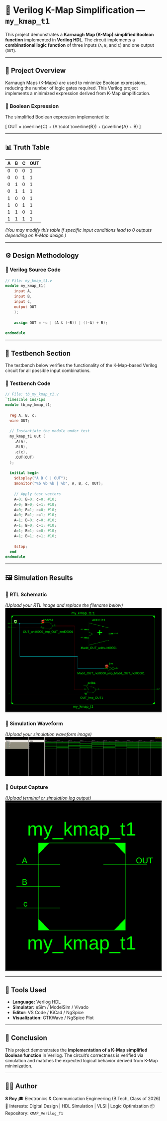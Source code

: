 # 🧮 Verilog K-Map Simplification — `my_kmap_t1`

This project demonstrates a **Karnaugh Map (K-Map) simplified Boolean function** implemented in **Verilog HDL**.
The circuit implements a **combinational logic function** of three inputs (`A`, `B`, and `C`) and one output (`OUT`).

---

## 📘 Project Overview

Karnaugh Maps (K-Maps) are used to minimize Boolean expressions, reducing the number of logic gates required.
This Verilog project implements a minimized expression derived from K-Map simplification.

### 🧩 Boolean Expression

The simplified Boolean expression implemented is:

[
OUT = \overline{C} + (A \cdot \overline{B}) + (\overline{A} + B)
]

---

## 📊 Truth Table

| A | B | C | OUT |
| - | - | - | --- |
| 0 | 0 | 0 | 1   |
| 0 | 0 | 1 | 1   |
| 0 | 1 | 0 | 1   |
| 0 | 1 | 1 | 1   |
| 1 | 0 | 0 | 1   |
| 1 | 0 | 1 | 1   |
| 1 | 1 | 0 | 1   |
| 1 | 1 | 1 | 1   |

*(You may modify this table if specific input conditions lead to 0 outputs depending on K-Map design.)*

---

## ⚙️ Design Methodology

### 🔹 Verilog Source Code

```verilog
// File: my_kmap_t1.v
module my_kmap_t1(
    input A,
    input B,
    input c,
    output OUT
    );
	
    assign OUT = ~c | (A & (~B)) | ((~A) + B);

endmodule
```

---

## 🧪 Testbench Section

The testbench below verifies the functionality of the K-Map-based Verilog circuit for all possible input combinations.

### 🔹 Testbench Code

```verilog
// File: tb_my_kmap_t1.v
`timescale 1ns/1ps
module tb_my_kmap_t1;

  reg A, B, c;
  wire OUT;

  // Instantiate the module under test
  my_kmap_t1 uut (
    .A(A),
    .B(B),
    .c(c),
    .OUT(OUT)
  );

  initial begin
    $display("A B C | OUT");
    $monitor("%b %b %b | %b", A, B, c, OUT);
    
    // Apply test vectors
    A=0; B=0; c=0; #10;
    A=0; B=0; c=1; #10;
    A=0; B=1; c=0; #10;
    A=0; B=1; c=1; #10;
    A=1; B=0; c=0; #10;
    A=1; B=0; c=1; #10;
    A=1; B=1; c=0; #10;
    A=1; B=1; c=1; #10;
    
    $stop;
  end
endmodule
```

---

## 🖼️ Simulation Results

### 🔸 RTL Schematic

*(Upload your RTL image and replace the filename below)*
![RTL Schematic](Sch_RTL.PNG)

### 🔸 Simulation Waveform

*(Upload your simulation waveform image)*
![Waveform](Waveform.PNG)

### 🔸 Output Capture

*(Upload terminal or simulation log output)*
![Output Capture](Capture.PNG)

---

## 🧰 Tools Used

* **Language:** Verilog HDL
* **Simulator:** eSim / ModelSim / Vivado
* **Editor:** VS Code / KiCad / NgSpice
* **Visualization:** GTKWave / NgSpice Plot

---

## 🏁 Conclusion

This project demonstrates the **implementation of a K-Map simplified Boolean function** in Verilog.
The circuit’s correctness is verified via simulation and matches the expected logical behavior derived from K-Map minimization.

---

## 👨‍💻 Author

**S Roy**
🎓 Electronics & Communication Engineering (B.Tech, Class of 2026)
🔬 Interests: Digital Design | HDL Simulation | VLSI | Logic Optimization
📦 Repository: `KMAP_Verilog_T1`
